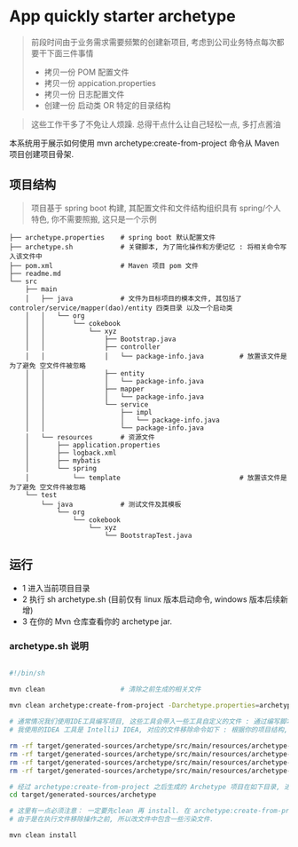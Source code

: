 # App quickly starter archetype

> 前段时间由于业务需求需要频繁的创建新项目, 考虑到公司业务特点每次都要干下面三件事情
> - 拷贝一份 POM 配置文件
> - 拷贝一份 appication.properties 
> - 拷贝一份 日志配置文件
> - 创建一份 启动类 OR  特定的目录结构

> 这些工作干多了不免让人烦躁. 总得干点什么让自己轻松一点, 多打点酱油

本系统用于展示如何使用 mvn archetype:create-from-project 命令从 Maven 项目创建项目骨架.  

## 项目结构

> 项目基于 spring boot 构建, 其配置文件和文件结构组织具有 spring/个人 特色, 你不需要照搬, 这只是一个示例

```
├── archetype.properties    # spring boot 默认配置文件
├── archetype.sh            # 关键脚本, 为了简化操作和方便记忆 : 将相关命令写入该文件中 
├── pom.xml                 # Maven 项目 pom 文件
├── readme.md
└── src
    ├── main
    │   ├── java            # 文件为目标项目的模本文件, 其包括了 controler/service/mapper(dao)/entity 四类目录 以及一个启动类
    │   │   └── org
    │   │       └── cokebook
    │   │           └── xyz
    │   │               ├── Bootstrap.java
    │   │               ├── controller
    │   │               │   └── package-info.java         # 放置该文件是为了避免 空文件件被忽略
    │   │               ├── entity
    │   │               │   └── package-info.java
    │   │               ├── mapper
    │   │               │   └── package-info.java
    │   │               └── service
    │   │                   ├── impl
    │   │                   │   └── package-info.java
    │   │                   └── package-info.java
    │   └── resources       # 资源文件
    │       ├── application.properties
    │       ├── logback.xml
    │       ├── mybatis
    │       └── spring
    │           └── template                              # 放置该文件是为了避免 空文件件被忽略
    └── test              
        └── java            # 测试文件及其模板
            └── org
                └── cokebook
                    └── xyz
                        └── BootstrapTest.java

```


## 运行

- 1 进入当前项目目录
- 2 执行 sh archetype.sh (目前仅有 linux 版本启动命令, windows 版本后续新增)
- 3 在你的 Mvn 仓库查看你的 archetype jar.


### archetype.sh 说明

```bash

#!/bin/sh

mvn clean                   # 清除之前生成的相关文件
 
mvn clean archetype:create-from-project -Darchetype.properties=archetype.properties

# 通常情况我们使用IDE工具编写项目, 这些工具会带入一些工具自定义的文件 : 通过编写脚本删除这部分文件
# 我使用的IDEA 工具是 IntelliJ IDEA, 对应的文件移除命令如下 : 根据你的项目结构,你可以新增一些新的移除指令

rm -rf target/generated-sources/archetype/src/main/resources/archetype-resources/.idea
rm -rf target/generated-sources/archetype/src/main/resources/archetype-resources/*.iml
rm -rf target/generated-sources/archetype/src/main/resources/archetype-resources/logs
rm -rf target/generated-sources/archetype/src/main/resources/archetype-resources/*.sh

# 经过 archetype:create-from-project 之后生成的 Archetype 项目在如下目录, 进入该目录执行 mvn install 即可完成你的项目打包部署
cd target/generated-sources/archetype

# 这里有一点必须注意： 一定要先clean 再 install. 在 archetype:create-from-project 命令之后默认会生成目标 JAR 模板
# 由于是在执行文件移除操作之前, 所以改文件中包含一些污染文件.

mvn clean install

```




